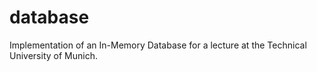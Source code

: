 database
========

Implementation of an In-Memory Database for a lecture at the Technical University of Munich.
